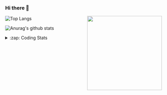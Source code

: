 ### Hi there 👋

<!--
**tao8687/tao8687** is a ✨ _special_ ✨ repository because its `README.md` (this file) appears on your GitHub profile.

Here are some ideas to get you started:

- 🔭 I’m currently working on ...
- 🌱 I’m currently learning ...
- 👯 I’m looking to collaborate on ...
- 🤔 I’m looking for help with ...
- 💬 Ask me about ...
- 📫 How to reach me: ...
- 😄 Pronouns: ...
- ⚡ Fun fact: ...
-->

<img align='right' src="https://media.giphy.com/media/M9gbBd9nbDrOTu1Mqx/giphy.gif" width="240">

  
![Top Langs](https://github-readme-stats.vercel.app/api/top-langs/?username=tao8687&layout=compact&title_color=23238E&text_color=A67D3D)

![Anurag's github stats](https://github-readme-stats.vercel.app/api?username=tao8687&show_icons=true&&text_color=A67D3D&title_color=23238E&show_icons=false&count_private=true&hide=stars)

<details>
  <summary>:zap: Coding Stats</summary>
  <br>
    
<!--START_SECTION:waka-->

```txt
From: 06 August 2024 - To: 13 August 2024

C++                8 hrs 3 mins    ███████████▓░░░░░░░░░░░░░   46.04 %
Other              3 hrs 8 mins    ████▒░░░░░░░░░░░░░░░░░░░░   17.91 %
Markdown           2 hrs           ███░░░░░░░░░░░░░░░░░░░░░░   11.45 %
Python             1 hr 43 mins    ██▒░░░░░░░░░░░░░░░░░░░░░░   09.90 %
CMake              1 hr 13 mins    █▓░░░░░░░░░░░░░░░░░░░░░░░   07.04 %
```

<!--END_SECTION:waka-->
</details>
